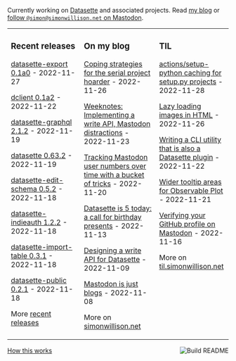 Currently working on [Datasette](https://datasette.io/) and associated projects. Read [my blog](https://simonwillison.net/) or <a href="https://fedi.simonwillison.net/@simon">follow `@simon@simonwillison.net` on Mastodon</a>.

<table><tr><td valign="top" width="33%">

### Recent releases
<!-- recent_releases starts -->
[datasette-export 0.1a0](https://github.com/simonw/datasette-export/releases/tag/0.1a0) - 2022-11-27

[dclient 0.1a2](https://github.com/simonw/dclient/releases/tag/0.1a2) - 2022-11-22

[datasette-graphql 2.1.2](https://github.com/simonw/datasette-graphql/releases/tag/2.1.2) - 2022-11-19

[datasette 0.63.2](https://github.com/simonw/datasette/releases/tag/0.63.2) - 2022-11-19

[datasette-edit-schema 0.5.2](https://github.com/simonw/datasette-edit-schema/releases/tag/0.5.2) - 2022-11-18

[datasette-indieauth 1.2.2](https://github.com/simonw/datasette-indieauth/releases/tag/1.2.2) - 2022-11-18

[datasette-import-table 0.3.1](https://github.com/simonw/datasette-import-table/releases/tag/0.3.1) - 2022-11-18

[datasette-public 0.2.1](https://github.com/simonw/datasette-public/releases/tag/0.2.1) - 2022-11-18
<!-- recent_releases ends -->
More [recent releases](https://github.com/simonw/simonw/blob/main/releases.md)
</td><td valign="top" width="34%">

### On my blog
<!-- blog starts -->
[Coping strategies for the serial project hoarder](http://simonwillison.net/2022/Nov/26/productivity/) - 2022-11-26

[Weeknotes: Implementing a write API, Mastodon distractions](http://simonwillison.net/2022/Nov/23/weeknotes/) - 2022-11-23

[Tracking Mastodon user numbers over time with a bucket of tricks](http://simonwillison.net/2022/Nov/20/tracking-mastodon/) - 2022-11-20

[Datasette is 5 today: a call for birthday presents](http://simonwillison.net/2022/Nov/13/datasette-birthday/) - 2022-11-13

[Designing a write API for Datasette](http://simonwillison.net/2022/Nov/9/designing-a-write-api-for-datasette/) - 2022-11-09

[Mastodon is just blogs](http://simonwillison.net/2022/Nov/8/mastodon-is-just-blogs/) - 2022-11-08
<!-- blog ends -->
More on [simonwillison.net](https://simonwillison.net/)
</td><td valign="top" width="33%">

### TIL
<!-- tils starts -->
[actions/setup-python caching for setup.py projects](https://til.simonwillison.net/github-actions/cache-setup-py) - 2022-11-28

[Lazy loading images in HTML](https://til.simonwillison.net/html/lazy-loading-images) - 2022-11-26

[Writing a CLI utility that is also a Datasette plugin](https://til.simonwillison.net/datasette/cli-tool-that-is-also-a-plugin) - 2022-11-22

[Wider tooltip areas for Observable Plot](https://til.simonwillison.net/observable-plot/wider-tooltip-areas) - 2022-11-21

[Verifying your GitHub profile on Mastodon](https://til.simonwillison.net/mastodon/verifying-github-on-mastodon) - 2022-11-16
<!-- tils ends -->
More on [til.simonwillison.net](https://til.simonwillison.net/)
</td></tr></table>

<a href="https://github.com/simonw/simonw/actions"><img src="https://github.com/simonw/simonw/workflows/Build%20README/badge.svg" align="right" alt="Build README"></a> <a href="https://simonwillison.net/2020/Jul/10/self-updating-profile-readme/">How this works</a>
